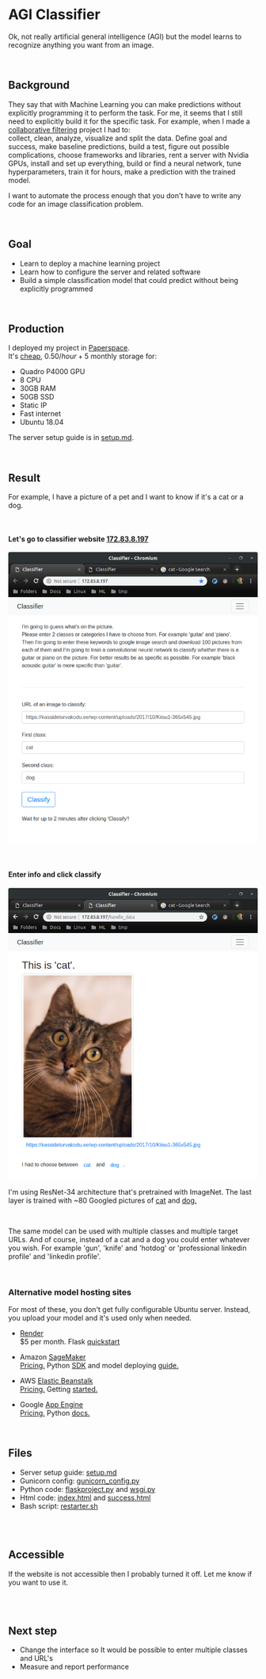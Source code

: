 # AGI Classifier

Ok, not really artificial general intelligence (AGI) but the model learns to recognize anything you want from an image.

<br>

## Background

They say that with Machine Learning you can make predictions without 
explicitly programming it to perform the task. For me, it seems that I 
still need to explicitly build it for the specific task. For example, when I 
made a [collaborative filtering](https://github.com/korjusk/MovieRec) project I
had to:  
collect, clean, analyze, visualize and split the data. Define goal and success, make baseline predictions, build a test, figure out possible complications, choose frameworks and libraries, rent a server with Nvidia GPUs, install and set up everything, build or find a neural network, tune hyperparameters, train it for hours, make a prediction with the trained model.  

I want to automate the process enough that you don't have to write any code for an image classification problem.

<br>

## Goal

* Learn to deploy a machine learning project
* Learn how to configure the server and related software
* Build a simple classification model that could predict without being 
explicitly programmed

<br>

## Production  

I deployed my project in [Paperspace](https://www.paperspace.com/).  
It's [cheap](https://www.paperspace.com/pricing), 0.50$/hour + 5$ monthly storage for:
* Quadro P4000 GPU  
* 8 CPU  
* 30GB RAM  
* 50GB SSD  
* Static IP  
* Fast internet  
* Ubuntu 18.04  

The server setup guide is in [setup.md](https://github.com/korjusk/Classifier/blob/master/setup.md).

<br>

## Result

For example, I have a picture of a pet and I want to know if it's a cat or a dog.

<br>

#### Let's go to classifier website [172.83.8.197](http://172.83.8.197/)

![](images/home.png) 

<br>

#### Enter info and click classify

![](images/result.png)  

I'm using ResNet-34 architecture that's pretrained with ImageNet. The last layer is trained with ~80 Googled pictures of [cat](https://www.google.com/search?q=cat&tbm=isch&tbm=isch&tbs=isz:m,ic:color) and [dog.](https://www.google.com/search?q=dog&tbm=isch&tbm=isch&tbs=isz:m,ic:color)

<br>

The same model can be used with multiple classes and multiple target URLs.
And of course, instead of a cat and a dog you could enter whatever you wish. 
For example 'gun', 'knife' and 'hotdog' or 
'professional linkedin profile' and 'linkedin profile'.  

<br>  

### Alternative model hosting sites  

For most of these, you don't get fully configurable Ubuntu server. Instead, you upload your model and it's used only when needed.

* [Render](https://render.com/)  
$5 per month. Flask [quickstart](https://render.com/docs/deploy-flask)

* Amazon [SageMaker](https://aws.amazon.com/sagemaker/)  
[Pricing.](https://aws.amazon.com/sagemaker/pricing/) Python [SDK](https://sagemaker.readthedocs.io/en/stable/) and model deploying [guide.](https://docs.aws.amazon.com/sagemaker/latest/dg/ex1-deploy-model.html)

* AWS [Elastic Beanstalk](https://aws.amazon.com/elasticbeanstalk/)  
[Pricing.](https://aws.amazon.com/elasticbeanstalk/pricing/) Getting [started.](https://aws.amazon.com/elasticbeanstalk/getting-started/)

* Google [App Engine](https://cloud.google.com/appengine/)  
[Pricing.](https://cloud.google.com/appengine/pricing) Python [docs.](https://cloud.google.com/appengine/docs/python/)

<br>

## Files

* Server setup guide: [setup.md](https://github.com/korjusk/Classifier/blob/master/setup.md)
* Gunicorn config: [gunicorn_config.py](https://github.com/korjusk/Classifier/blob/master/gunicorn/gunicorn_config.py)
* Python code: [flaskproject.py](https://github.com/korjusk/Classifier/blob/master/flaskproject.py) and [wsgi.py](https://github.com/korjusk/Classifier/blob/master/wsgi.py)
* Html code: [index.html](https://github.com/korjusk/Classifier/blob/master/index.html) and [success.html](https://github.com/korjusk/Classifier/blob/master/success.html)
* Bash script: [restarter.sh](https://github.com/korjusk/Classifier/blob/master/restarter.sh)

<br><br>

## Accessible

If the website is not accessible then I probably turned it off.
Let me know if you want to use it.

<br><br>

## Next step
* Change the interface so It would be possible to enter multiple classes and URL's
* Measure and report performance
